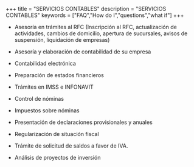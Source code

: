 +++
title = "SERVICIOS CONTABLES"
description = "SERVICIOS CONTABLES"
keywords = ["FAQ","How do I","questions","what if"]
+++

* Asesoría en trámites al RFC (Inscripción al RFC, actualización de actividades, cambios de domicilio, apertura de sucursales, avisos de suspensión, liquidación de empresas)

* Asesoría y elaboración de contabilidad de su empresa

* Contabilidad electrónica

* Preparación de estados financieros

* Trámites en IMSS e INFONAVIT

* Control de nóminas

* Impuestos sobre nóminas

* Presentación de declaraciones provisionales y anuales

* Regularización de situación fiscal

* Trámite de solicitud de saldos a favor de IVA.

* Análisis de proyectos de inversión
